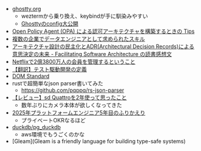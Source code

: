 

- [ghostty.org](https://ghostty.org/)
  - weztermから乗り換え、keybindが手に馴染みやすい
  - [Ghosttyのconfig大公開](https://zenn.dev/koya_iwamura/articles/65e4fbb747bcd2)
- [Open Policy Agent (OPA) による認可アーキテクチャを構築するときの Tips](https://qiita.com/caunu-s/items/e5d29088bd391c47824f)
- [複数の企業でデータエンジニアとして求められたスキル](https://www.yasuhisay.info/entry/2024/04/29/190206)
- [アーキテクチャ設計の民主化とADR(Architectural Decision Records)による意思決定の未来 - Facilitating Software Architecture の読書感想文](https://syu-m-5151.hatenablog.com/entry/2024/12/31/232546)
- [Netflixで2億3800万人の会員を管理するということ](https://www.infoq.com/jp/articles/managing-memberships-netflix/)
- [【翻訳】テスト駆動開発の定義](https://t-wada.hatenablog.jp/entry/canon-tdd-by-kent-beck)
- [DOM Standard](https://dom.spec.whatwg.org/)
- rustで超簡単なjson parser書いてみた
    - https://github.com/pqppq/rs-json-parser
- [【レビュー】sd Quattroを2年使って思ったこと](https://note.com/plnra/n/ne7b67620c28c)  
    - 数年ぶりにカメラ本体が欲しくなってきた
- [2025年プラットフォームエンジニア5年目のふりかえり](https://toshi0607.com/review/5th-year-of-platform-engineer/) 
    - プライベートOKRなるほど
- [duckdb/pg_duckdb](https://github.com/duckdb/pg_duckdb)
    - aws環境でもうごくのかな
- [Gleam](Gleam is a friendly language for building type-safe systems) 
